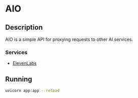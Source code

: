 # AIO

## Description

AIO is a simple API for proxying requests to other AI services.

### Services

- [ElevenLabs](https://elevenlabs.io/)


## Running

```bash
uvicorn app:app --reload
```